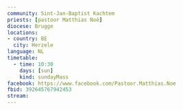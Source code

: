 ```yaml
---
community: Sint-Jan-Baptist Kachtem
priests: [pastoor Matthias Noë]
diocese: Brugge
locations:
- country: BE
  city: Herzele
language: NL
timetable:
  - time: 10:30
    days: [sun]
    kind: sundayMass
facebook: https://www.facebook.com/Pastoor.Matthias.Noe
fbid: 392645767942453
stream:
---
```

